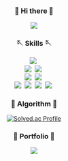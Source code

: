 
<div><h3 align="center">👋 Hi there 👋</h3></div>
<div align="center">
  <a href="https://coding-log.tistory.com/" target="_blank">
    <img src="https://camo.githubusercontent.com/569c47237c95a394d49ee91ce26a478154207f1277a0053e86536077afb53def/68747470733a2f2f696d672e736869656c64732e696f2f62616467652f546973746f72792d77686974652e7376673f267374796c653d666f722d7468652d6261646765"/>
  <a/>
</div>

<div>
<h3 align="center">🪡 Skills 🪡</h3>
  <p align="center">
    <img src="https://img.shields.io/badge/Java-007396?style=flat-square&logo=Java&logoColor=white"/>&nbsp<br> 
    <img src="https://img.shields.io/badge/Spring-236DB33F?style=flat-square&logo=Spring&logoColor=white"/></a>&nbsp
    <img src="https://img.shields.io/badge/SpringBoot-236DB33F?style=flat-square&logo=SpringBoot&logoColor=white"/></a>&nbsp<br>
    <img src="https://img.shields.io/badge/Oracle-F80000?style=flat-square&logo=Oracle&logoColor=white"/></a>&nbsp 
    <img src="https://img.shields.io/badge/Mysql-%234479A1?style=flat-square&logo=MySql&logoColor=white"/></a>&nbsp<br>
    <img src="https://img.shields.io/badge/Git-%23F05032?style=flat-square&logo=Git&logoColor=white"/></a>&nbsp
    <img src="https://camo.githubusercontent.com/d06a2e6ebab26ae2f50c057d042a0ab412db8659b298660b7e41550f3215aeb3/68747470733a2f2f696d672e736869656c64732e696f2f62616467652f4769744c61622d6432336631663f7374796c653d666c61742d737175617265266c6f676f3d4769746c6162266c6f676f436f6c6f723d7768697465"/></a>&nbsp
    <img src="https://camo.githubusercontent.com/038344b42f848ce83c9d185b8cc003b203b1987a300377ad01920367a73011a6/68747470733a2f2f696d672e736869656c64732e696f2f62616467652f4769744875622d3030303030303f7374796c653d666c61742d737175617265266c6f676f3d476974687562266c6f676f436f6c6f723d7768697465"/></a>&nbsp
    <img src="https://camo.githubusercontent.com/72664c39b337d09c127639289144f898d2006bd269f53dd9732c00b93709f802/68747470733a2f2f696d672e736869656c64732e696f2f62616467652f4a6972612d3364383166373f7374796c653d666c61742d737175617265266c6f676f3d4a697261736f667477617265266c6f676f436f6c6f723d7768697465"/></a>&nbsp
  </p>
<div>
<h3 align="center">📖 Algorithm 📖</h3>

<div align="center">
  
[![Solved.ac Profile](http://mazassumnida.wtf/api/v2/generate_badge?boj=doseee)](https://solved.ac/doseee/)
  
</div>
  
  <div><h3 align="center">📓 Portfolio 📓</h3></div>
<div align="center">
  <a href="https://github.com/doseee/doseee/files/11781226/default.pdf">
    <img src="https://img.shields.io/badge/-Download-white">
  <a/>
</div>
